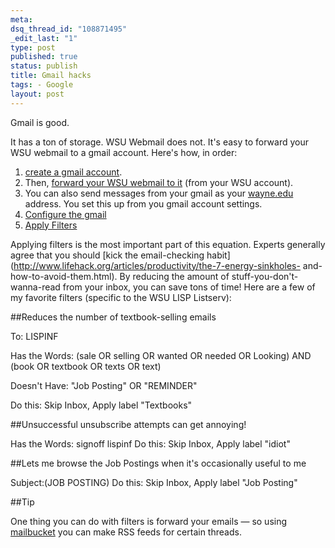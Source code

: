 ```yaml
--- 
meta: 
dsq_thread_id: "108871495" 
_edit_last: "1" 
type: post 
published: true 
status: publish 
title: Gmail hacks 
tags: - Google 
layout: post 
--- 
```


Gmail is good.

It has a ton of storage. WSU Webmail does not. It's easy to forward your WSU webmail to a gmail account. Here's how, in order:

  1. [create a gmail account](http://mail.google.com/).
  2. Then, [forward your WSU webmail to it](http://webmail.wayne.edu/) (from your WSU account).
  3. You can also send messages from your gmail as your [wayne.edu](http://wayne.edu/) address. You set this up from you gmail account settings.
  4. [Configure the gmail](http://www.g04.com/misc/GmailTipsComplete.html)
  5. [Apply Filters](http://www.lifehack.org/articles/technology/20-ways-to-use-gmail-filters.html)

Applying filters is the most important part of this equation. Experts generally agree that you should [kick the email-checking habit](http://www.lifehack.org/articles/productivity/the-7-energy-sinkholes- and-how-to-avoid-them.html). By reducing the amount of stuff-you-don't-wanna-read from your inbox, you can save tons of time! Here are a few of my favorite filters (specific to the WSU LISP Listserv):

##Reduces the number of textbook-selling emails

To: LISPINF

Has the Words: (sale OR selling OR wanted OR needed OR Looking) AND (book OR textbook OR texts OR text)

Doesn't Have: "Job Posting" OR "REMINDER"

Do this: Skip Inbox, Apply label "Textbooks"

##Unsuccessful unsubscribe attempts can get annoying!

Has the Words: signoff lispinf Do this: Skip Inbox, Apply label "idiot"

##Lets me browse the Job Postings when it's occasionally useful to me

Subject:(JOB POSTING) Do this: Skip Inbox, Apply label "Job Posting"

##Tip

One thing you can do with filters is forward your emails — so using [mailbucket](http://www.mailbucket.org/) you can make RSS feeds for certain threads.
